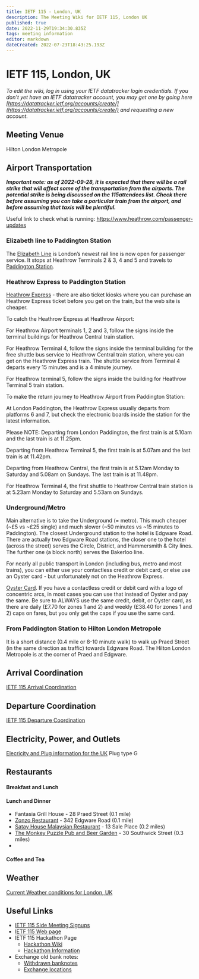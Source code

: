 ```yaml
---
title: IETF 115 - London, UK
description: The Meeting Wiki for IETF 115, London UK
published: true
date: 2022-11-29T19:34:30.835Z
tags: meeting information
editor: markdown
dateCreated: 2022-07-23T18:43:25.193Z
---
```


# IETF 115, London, UK

*To edit the wiki, log in using your IETF datatracker login credentials. If you don't yet have an IETF datatracker account, you may get one by going here [https://datatracker.ietf.org/accounts/create/](https://datatracker.ietf.org/accounts/create/) and requesting a new account.*

## Meeting Venue

Hilton London Metropole


## Airport Transportation

***Important note: as of 2022-09-28, it is expected that there will be a rail strike that will affect some of the transportation from the airports. The potential strike is being discussed on the 115attendees list. Check there before assuming you can take a particular train from the airport, and before assuming that taxis will be plentiful.***

Useful link to check what is running: https://www.heathrow.com/passenger-updates

### Elizabeth line to Paddington Station
The [Elizabeth Line](https://tfl.gov.uk/modes/elizabeth-line/) is London’s newest rail line is now open for passenger service. It stops at Heathrow Terminals 2 & 3, 4 and 5 and travels to [Paddington Station](https://www.heathrow.com/transport-and-directions/by-rail-or-train/elizabeth-line).


### Heathrow Express to Paddington Station

[Heathrow Express](https://www.heathrowexpress.com/#/) - there are also ticket kiosks where you can purchase an Heathrow Express ticket before you get on the train, but the web site is cheaper.

To catch the Heathrow Express at Heathrow Airport:

For Heathrow Airport terminals 1, 2 and 3, follow the signs inside the terminal buildings for Heathrow Central train station.

For Heathrow Terminal 4, follow the signs inside the terminal building for the free shuttle bus service to Heathrow Central train station, where you can get on the Heathrow Express train. The shuttle service from Terminal 4 departs every 15 minutes and is a 4 minute journey.

For Heathrow terminal 5, follow the signs inside the building for Heathrow Terminal 5 train station.

To make the return journey to Heathrow Airport from Paddington Station:

At London Paddington, the Heathrow Express usually departs from platforms 6 and 7, but check the electronic boards inside the station for the latest information.

Please NOTE: Departing from London Paddington, the first train is at 5.10am and the last train is at 11.25pm.

Departing from Heathrow Terminal 5, the first train is at 5.07am and the last train is at 11.42pm.

Departing from Heathrow Central, the first train is at 5.12am Monday to Saturday and 5.08am on Sundays. The last train is at 11.48pm.

For Heathrow Terminal 4, the first shuttle to Heathrow Central train station is at 5.23am Monday to Saturday and 5.53am on Sundays.

### Underground/Metro

Main alternative is to take the Underground (= metro). This much cheaper (~£5 vs ~£25 single) and much slower (~50 minutes vs ~15 minutes to Paddington). The closest Underground station to the hotel is Edgware Road. There are actually two Edgware Road stations, the closer one to the hotel (across the street) serves the Circle, District, and Hammersmith & City lines. The further one (a block north) serves the Bakerloo line.

For nearly all public transport in London (including bus, metro and most trains), you can either use your contactless credit or debit card, or else use an Oyster card - but unfortunately not on the Heathrow Express.

[Oyster Card](https://tfl.gov.uk/fares-and-payments/oyster/what-is-oyster). If you have a contactless credit or debit card with a logo of concentric arcs, in most cases you can use that instead of Oyster and pay the same. Be sure to ALWAYS use the same credit, debit, or Oyster card, as there are daily (£7.70 for zones 1 and 2) and weekly (£38.40 for zones 1 and 2) caps on fares, but you only get the caps if you use the same card.

### From Paddington Station to Hilton London Metropole

It is a short distance (0.4 mile or 8-10 minute walk) to walk up Praed Street (in the same direction as traffic) towards Edgware Road. The Hilton London Metropole is at the corner of Praed and Edgware. 

## Arrival Coordination

[IETF 115 Arrival Coordination](/meeting/115/arrivals)

## Departure Coordination

[IETF 115 Departure Coordination](/meeting/115/departures)

## Electricity, Power, and Outlets

[Elecricity and Plug information for the UK](https://www.worldstandards.eu/electricity/plug-voltage-by-country/uk/) Plug type G

## Restaurants
#### Breakfast and Lunch

#### Lunch and Dinner

- Fantasia Grill House - 28 Praed Street (0.1 mile)
- [Zonzo Restaurant](https://zonzorestauranthalal.com/) - 342 Edgware Road (0.1 mile)
- [Satay House Malaysian Restaurant](https://www.satayhouse.com/) - 13 Sale Place (0.2 miles)
- [The Monkey Puzzle Pub and Beer Garden](https://www.themonkeypuzzlepub.co.uk) - 30 Southwick Street (0.3 miles)
- 

#### Coffee and Tea

## Weather

[Current Weather conditions for London, UK](https://www.accuweather.com/en/gb/london/ec4a-2/weather-forecast/328328)

## Useful Links

- [IETF 115 Side Meeting Signups](/meeting/115/sidemeetings)
- [IETF 115 Web page](https://www.ietf.org/how/meetings/115/) 
- IETF 115 Hackathon Page
  - [Hackathon Wiki](/meeting/115/hackathon)
  - [Hackathon Information](https://www.ietf.org/how/runningcode/hackathons/115-hackathon/)
- Exchange old bank notes:
  - [Withdrawn banknotes](https://www.bankofengland.co.uk/banknotes/withdrawn-banknotes)
  - [Exchange locations](https://www.bankofengland.co.uk/banknotes/exchanging-old-banknotes)



